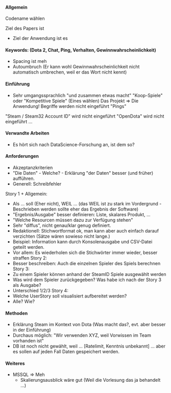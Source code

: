 #### Allgemein
Codename wählen

Ziel des Papers ist
- Ziel der Anwendung ist es

#### Keywords: (Dota 2, Chat, Ping, Verhalten, Gewinnwahrscheinlichkeit)
- Spacing ist meh
- Autoumbruch (Er kann wohl Gewinnwahrscheinlichkeit nicht automatisch umbrechen, weil er das Wort nicht kennt)

#### Einführung
- Sehr umgangssprachlich
"und zusammen etwas macht"
"Koop-Spiele" oder "Kompetitive Spiele" (Eines wählen)
Das Projekt => Die Anwendung!
Begriffe werden nicht eingeführt
"Pings"

"Steam / Steam32 Account ID" wird nicht eingeführt
"OpenDota" wird nicht eingeführt
...

#### Verwandte Arbeiten
- Es hört sich nach DataScience-Forschung an, ist dem so?

#### Anforderungen
- Akzeptanzkriterien
- "Die Daten" - Welche? - Erklärung "der Daten" besser (und früher) aufführen.
- Generell: Schreibfehler

Story 1 + Allgemein:
- Als ... soll (Eher nicht), WEIL ... (das WEIL ist zu stark im Vordergrund - Beschrieben werden sollte eher das Ergebnis der Software)
- "Ergebnis/Ausgabe" besser definieren: Liste, skalares Produkt, ...
- "Welche Resourcen müssen dazu zur Verfügung stehen"
- Sehr "diffus", nicht genau/klar genug definiert.
- Redaktionell: Stichwortformat ok, man kann aber auch einfach darauf verzichten (Sätze wären sowieso nicht lange.)
- Beispiel: Information kann durch Konsolenausgabe und CSV-Datei geteilt werden.
- Vor allem: Es wiederholen sich die Stichwörter immer wieder, besser straffen
Story 2:
- Besser beschreiben: Auch die einzelnen Spieler des Spiels berechnen
Story 3:
- Zu einem Spieler können anhand der SteamID Spiele ausgewählt werden
- Was wird dem Spieler zurückgegeben? Was habe ich nach der Story 3 als Ausgabe?
- Unterschied 1/2/3
Story 4:
- Welche UserStory soll visualisiert aufbereitet werden?
- Alle? Wie?

#### Methoden
- Erklärung Steam im Kontext von Dota (Was macht das?, evt. aber besser in der Einführung)
- Durchaus möglich: "Wir verwenden XYZ, weil Vorwissen im Team vorhanden ist"
- DB ist noch nicht gewählt, weil ... [Ratelimit, Kenntnis unbekannt] ... aber es sollen auf jeden Fall Daten gespeichert werden.

#### Weiteres
- MSSQL => Meh
  - Skalierungsausblick wäre gut (Weil die Vorlesung das ja behandelt ...)



